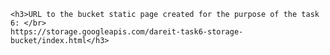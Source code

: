 <p align="center">

    <h3>URL to the bucket static page created for the purpose of the task 6: </br>
    https://storage.googleapis.com/dareit-task6-storage-bucket/index.html</h3>

</p>